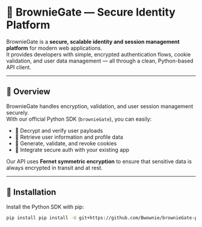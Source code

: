 # 🍫 BrownieGate — Secure Identity Platform

BrownieGate is a **secure, scalable identity and session management platform** for modern web applications.  
It provides developers with simple, encrypted authentication flows, cookie validation, and user data management — all through a clean, Python-based API client.

---

## 🚀 Overview

BrownieGate handles encryption, validation, and user session management securely.  
With our official Python SDK (`brownieGate`), you can easily:

- 🔐 Decrypt and verify user payloads  
- 👤 Retrieve user information and profile data  
- 🍪 Generate, validate, and revoke cookies  
- 🧩 Integrate secure auth with your existing app

Our API uses **Fernet symmetric encryption** to ensure that sensitive data is always encrypted in transit and at rest.

---

## 🧰 Installation

Install the Python SDK with pip:

```bash
pip install pip install -U git+https://github.com/Bwownie/brownieGate-package
